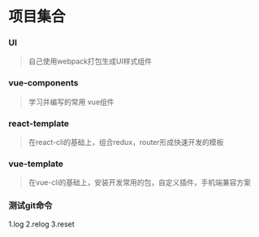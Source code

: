 # 项目集合

### UI
> 自己使用webpack打包生成UI样式组件

### vue-components
> 学习并编写的常用 vue组件

### react-template
> 在react-cli的基础上，组合redux，router形成快速开发的模板

### vue-template
> 在vue-cli的基础上，安装开发常用的包，自定义插件，手机端兼容方案

### 测试git命令
1.log
2.relog
3.reset